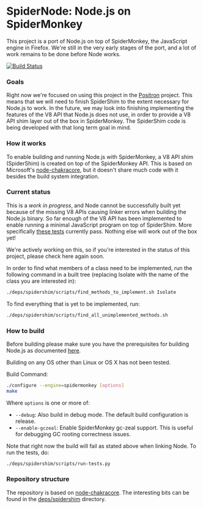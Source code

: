 SpiderNode: Node.js on SpiderMonkey
===
This project is a port of Node.js on top of SpiderMonkey, the JavaScript engine in Firefox. We're still in the very early stages of the port, and a lot of work remains to be done before Node works.

[![Build Status](https://travis-ci.org/mozilla/spidernode.svg?branch=master)](https://travis-ci.org/mozilla/spidernode)

### Goals
Right now we're focused on using this project in the [Positron](https://github.com/mozilla/positron) project.  This means that we will need to finish SpiderShim to the extent necessary for Node.js to work.  In the future, we may look into finishing implementing the features of the V8 API that Node.js does not use, in order to provide a V8 API shim layer out of the box in SpiderMonkey.  The SpiderShim code is being developed with that long term goal in mind.

### How it works
To enable building and running Node.js with SpiderMonkey, a V8 API shim (SpiderShim) is created on top of the SpiderMonkey API.  This is based on Microsoft's [node-chakracore](https://github.com/nodejs/node-chakracore), but it doesn't share much code with it besides the build system integration.

### Current status
This is a _work in progress_, and Node cannot be successfully built yet because of the missing V8 APIs causing linker errors when building the Node.js binary.  So far enough of the V8 API has been implemented to enable running a minimal JavaScript program on top of SpiderShim.  More specifically [these tests](https://github.com/mozilla/spidernode/blob/master/deps/spidershim/test) currently pass.  Nothing else will work out of the box yet!

We're actively working on this, so if you're interested in the status of this project, please check here again soon.

In order to find what members of a class need to be implemented, run the following command in a built tree (replacing Isolate with the name of the class you are interested in):

```bash
./deps/spidershim/scripts/find_methods_to_implement.sh Isolate
```

To find everything that is yet to be implemented, run:

```bash
./deps/spidershim/scripts/find_all_unimplemented_methods.sh
```

### How to build
Before building please make sure you have the prerequisites for building Node.js as documented [here](https://github.com/nodejs/node/blob/master/BUILDING.md).

Building on any OS other than Linux or OS X has not been tested.

Build Command:
```bash
./configure --engine=spidermonkey [options]
make
```

Where `options` is one or more of:
* `--debug`: Also build in debug mode.  The default build configuration is release.
* `--enable-gczeal`: Enable SpiderMonkey gc-zeal support.  This is useful for debugging GC rooting correctness issues.

Note that right now the build will fail as stated above when linking Node.  To run the tests, do:

```bash
./deps/spidershim/scripts/run-tests.py
```

### Repository structure
The repository is based on [node-chakracore](https://github.com/nodejs/node-chakracore).  The interesting bits can be found in the [deps/spidershim](https://github.com/mozilla/spidernode/tree/master/deps/spidershim) directory.
